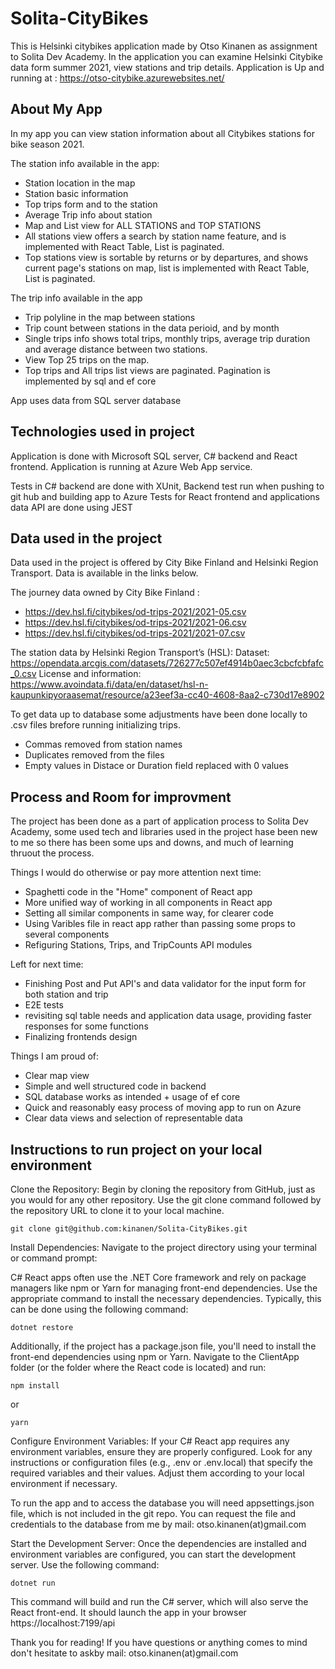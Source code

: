 # Solita-CityBikes
This is Helsinki citybikes application made by Otso Kinanen as assignment to Solita Dev Academy. 
In the application you can examine Helsinki Citybike data form summer 2021, view stations and trip details. 
Application is Up and running at : https://otso-citybike.azurewebsites.net/


## About My App

In my app you can view station information about all Citybikes stations for bike season 2021. 

The station info available in the app: 
  - Station location in the map
  - Station basic information
  - Top trips form and to the station
  - Average Trip info about station
  - Map and List view for ALL STATIONS and TOP STATIONS
  - All stations view offers a search by station name feature, and is implemented with React Table, List is paginated.
  - Top stations view is sortable by returns or by departures, and shows current page's stations on map, list is implemented with React Table, List is paginated.

The trip info available in the app 
  - Trip polyline in the map between stations
  - Trip count between stations in the data perioid, and by month
  - Single trips info shows total trips, monthly trips, average trip duration and average distance between two stations.
  - View Top 25 trips on the map. 
  - Top trips and All trips list views are paginated. Pagination is implemented by sql and ef core

App uses data from SQL server database
  
## Technologies used in project

Application is done with Microsoft SQL server, C# backend and React frontend. 
Application is running at Azure Web App service.

Tests in C# backend are done with XUnit, Backend test run when pushing to git hub and building app to Azure
Tests for React frontend and applications data API are done using JEST 


## Data used in the project

Data used in the project is offered by City Bike Finland and Helsinki Region Transport. Data is available in the links below. 

The journey data owned by City Bike Finland : 
   - https://dev.hsl.fi/citybikes/od-trips-2021/2021-05.csv
   - https://dev.hsl.fi/citybikes/od-trips-2021/2021-06.csv
   - https://dev.hsl.fi/citybikes/od-trips-2021/2021-07.csv
    
The station data by Helsinki Region Transport’s (HSL): 
    Dataset: 
    https://opendata.arcgis.com/datasets/726277c507ef4914b0aec3cbcfcbfafc_0.csv
    License and information:
    https://www.avoindata.fi/data/en/dataset/hsl-n-kaupunkipyoraasemat/resource/a23eef3a-cc40-4608-8aa2-c730d17e8902
    
To get data up to database some adjustments have been done locally to .csv files brefore running initializing trips.
  - Commas removed from station names
  - Duplicates removed from the files 
  - Empty values in Distace or Duration field replaced with 0 values

## Process and Room for improvment
The project has been done as a part of application process to Solita Dev Academy, some used tech and libraries used in the project hase been new to me so there has been some ups and downs, and much of learning thruout the process. 
 
 Things I would do otherwise or pay more attention next time: 
  - Spaghetti code in the "Home" component of React app
  - More unified way of working in all components in React app
  - Setting all similar components in same way, for clearer code
  - Using Varibles file in react app rather than passing some props to several components
  - Refiguring Stations, Trips, and TripCounts API modules

 Left for next time:
  - Finishing Post and Put API's and data validator for the input form for both station and trip
  - E2E tests
  - revisiting sql table needs and application data usage, providing faster responses for some functions
  - Finalizing frontends design
  
 Things I am proud of: 
  - Clear map view
  - Simple and well structured code in backend
  - SQL database works as intended + usage of ef core
  - Quick and reasonably easy process of moving app to run on Azure 
  - Clear data views and selection of representable data


## Instructions to run project on your local environment
Clone the Repository: Begin by cloning the repository from GitHub, just as you would for any other repository. Use the git clone command followed by the repository URL to clone it to your local machine.

    git clone git@github.com:kinanen/Solita-CityBikes.git

Install Dependencies: Navigate to the project directory using your terminal or command prompt:

C# React apps often use the .NET Core framework and rely on package managers like npm or Yarn for managing front-end dependencies. Use the appropriate command to install the necessary dependencies. Typically, this can be done using the following command:

    dotnet restore

Additionally, if the project has a package.json file, you'll need to install the front-end dependencies using npm or Yarn. Navigate to the ClientApp folder (or the folder where the React code is located) and run:

    npm install

or

    yarn

Configure Environment Variables: If your C# React app requires any environment variables, ensure they are properly configured. Look for any instructions or configuration files (e.g., .env or .env.local) that specify the required variables and their values. Adjust them according to your local environment if necessary.

To run the app and to access the database you will need appsettings.json file, which is not included in the git repo. You can request the file and credentials to the database from me by mail: 
otso.kinanen(at)gmail.com

Start the Development Server: Once the dependencies are installed and environment variables are configured, you can start the development server. Use the following command:

    dotnet run

This command will build and run the C# server, which will also serve the React front-end. It should launch the app in your browser https://localhost:7199/api 


Thank you for reading! If you have questions or anything comes to mind don't hesitate to askby mail: otso.kinanen(at)gmail.com
